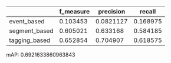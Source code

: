 |               |   f_measure |   precision |   recall |
|---------------|-------------|-------------|----------|
| event_based   |    0.103453 |   0.0821127 | 0.168975 |
| segment_based |    0.605021 |   0.633168  | 0.584185 |
| tagging_based |    0.652854 |   0.704907  | 0.618575 |
mAP: 0.6921633860963843
